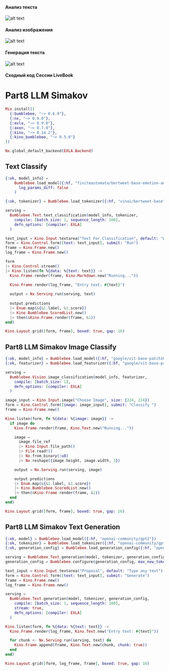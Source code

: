 
#### Анализ текста
![alt text](https://github.com/DartLock/ThinkNetica/blob/part8_llm/part8_llm/text_classify.png?raw=true)


#### Анализ изображения
![alt text](https://github.com/DartLock/ThinkNetica/blob/part8_llm/part8_llm/image_classify.png?raw=true)


#### Генерация текста
![alt text](https://github.com/DartLock/ThinkNetica/blob/part8_llm/part8_llm/text_generation.png?raw=true)

#### Сходный код Сессии LiveBook
# Part8 LLM Simakov

```elixir
Mix.install([
  {:bumblebee, "~> 0.6.0"},
  {:nx, "~> 0.9.0"},
  {:exla, "~> 0.9.0"},
  {:axon, "~> 0.7.0"},
  {:kino, "~> 0.14.2"},
  {:kino_bumblebee, "~> 0.5.0"}
])

Nx.global_default_backend(EXLA.Backend)
```

## Text Classify

```elixir
{:ok, model_info} =
    Bumblebee.load_model({:hf, "finiteautomata/bertweet-base-emotion-analysis"},
      log_params_diff: false
    )

{:ok, tokenizer} = Bumblebee.load_tokenizer({:hf, "vinai/bertweet-base"})

serving =
  Bumblebee.Text.text_classification(model_info, tokenizer,
    compile: [batch_size: 1, sequence_length: 100],
    defn_options: [compiler: EXLA]
  )

text_input = Kino.Input.textarea("Text For Classification", default: "WoW!")
form = Kino.Control.form([text: text_input], submit: "Run")
frame = Kino.Frame.new()
log_frame = Kino.Frame.new()

form
|> Kino.Control.stream()
|> Kino.listen(fn %{data: %{text: text}} ->
  Kino.Frame.render(frame, Kino.Markdown.new("Running..."))

  Kino.Frame.render(log_frame, "Entry text: #{text}")
  
  output = Nx.Serving.run(serving, text)
  
  output.predictions
  |> Enum.map(&{&1.label, &1.score})
  |> Kino.Bumblebee.ScoredList.new()
  |> then(&Kino.Frame.render(frame, &1))
end)

Kino.Layout.grid([form, frame], boxed: true, gap: 16)
```

## Part8 LLM Simakov Image Classify

```elixir
{:ok, model_info} = Bumblebee.load_model({:hf, "google/vit-base-patch16-224"})
{:ok, featurizer} = Bumblebee.load_featurizer({:hf, "google/vit-base-patch16-224"})

serving =
  Bumblebee.Vision.image_classification(model_info, featurizer,
    compile: [batch_size: 1],
    defn_options: [compiler: EXLA]
  )

image_input = Kino.Input.image("Choose Image", size: {224, 224})
form = Kino.Control.form([image: image_input], submit: "Classify ")
frame = Kino.Frame.new()

Kino.listen(form, fn %{data: %{image: image}} ->
  if image do
    Kino.Frame.render(frame, Kino.Text.new("Running..."))

    image =
      image.file_ref
      |> Kino.Input.file_path()
      |> File.read!()
      |> Nx.from_binary(:u8)
      |> Nx.reshape({image.height, image.width, 3})

    output = Nx.Serving.run(serving, image)

    output.predictions
    |> Enum.map(&{&1.label, &1.score})
    |> Kino.Bumblebee.ScoredList.new()
    |> then(&Kino.Frame.render(frame, &1))
  end
end)

Kino.Layout.grid([form, frame], boxed: true, gap: 16)
```

## Part8 LLM Simakov Text Generation

```elixir
{:ok, model} = Bumblebee.load_model({:hf, "openai-community/gpt2"})
{:ok, tokenizer} = Bumblebee.load_tokenizer({:hf, "openai-community/gpt2"})
{:ok, generation_config} = Bumblebee.load_generation_config({:hf, "openai-community/gpt2"})

serving = Bumblebee.Text.generation(model, tokenizer, generation_config)
generation_config = Bumblebee.configure(generation_config, max_new_tokens: 100)

text_input = Kino.Input.textarea("Proposal", default: "Type any text")
form = Kino.Control.form([text: text_input], submit: "Generate")
frame = Kino.Frame.new()
log_frame = Kino.Frame.new()

serving =
  Bumblebee.Text.generation(model, tokenizer, generation_config,
    compile: [batch_size: 1, sequence_length: 100],
    stream: true,
    defn_options: [compiler: EXLA]
  )

Kino.listen(form, fn %{data: %{text: text}} ->
  Kino.Frame.render(log_frame, Kino.Text.new("Entry text: #{text}"))  

  for chunk <- Nx.Serving.run(serving, text) do
    Kino.Frame.append(frame, Kino.Text.new(chunk, chunk: true))
  end
end)

Kino.Layout.grid([form, log_frame, frame], boxed: true, gap: 16)
```
